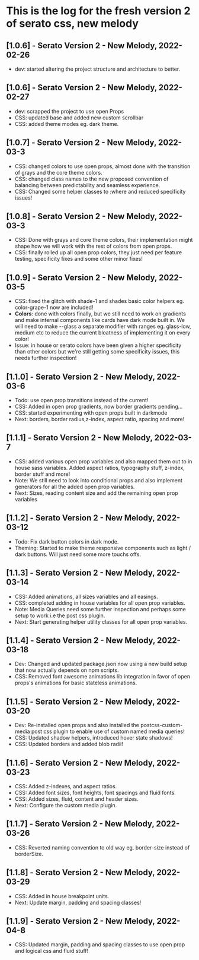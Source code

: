 # This is the log for the fresh version 2 of serato css, new melody

## [1.0.6] - Serato Version 2 - New Melody, 2022-02-26

- dev: started altering the project structure and architecture to better.

## [1.0.6] - Serato Version 2 - New Melody, 2022-02-27

- dev: scrapped the project to use open Props
- CSS: updated base and added new custom scrollbar
- CSS: added theme modes eg. dark theme.

## [1.0.7] - Serato Version 2 - New Melody, 2022-03-3

- CSS: changed colors to use open props, almost done with the transition of grays and the core theme colors.
- CSS: changed class names to the new proposed convention of balancing between predictability and seamless experience.
- CSS: Changed some helper classes to :where and reduced specificity issues!

## [1.0.8] - Serato Version 2 - New Melody, 2022-03-3

- CSS: Done with grays and core theme colors, their implementation might shape how we will work with the rest of colors from open props.
- CSS: finally rolled up all open prop colors, they just need per feature testing, specificity fixes and some other minor fixes!

## [1.0.9] - Serato Version 2 - New Melody, 2022-03-5

- CSS: fixed the glitch with shade-1 and shades basic color helpers eg. color-grape-1 now are included!
- **Colors**: done with colors finally, but we still need to work on gradients and make internal components like cards have dark mode built in. We will need to make --glass a separate modifier with ranges eg. glass-low, medium etc to reduce the current bloatness of implementing it on every color!
- Issue: in house or serato colors have been given a higher specificity than other colors but we're still getting some specificity issues, this needs further inspection!

## [1.1.0] - Serato Version 2 - New Melody, 2022-03-6

- Todo: use open prop transitions instead of the current!
- CSS: Added in open prop gradients, now border gradients pending...
- CSS: started experimenting with open props built in darkmode
- Next: borders, border radius,z-index, aspect ratio, spacing and more!

## [1.1.1] - Serato Version 2 - New Melody, 2022-03-7

- CSS: added various open prop variables and also mapped them out to in house sass variables. Added aspect ratios, typography stuff, z-index, border stuff and more!
- Note: We still need to look into conditional props and also implement generators for all the added open prop variables.
- Next: Sizes, reading content size and add the remaining open prop variables

## [1.1.2] - Serato Version 2 - New Melody, 2022-03-12

- Todo: Fix dark button colors in dark mode.
- Theming: Started to make theme responsive components such as light / dark buttons. Will just need some more touchs offs.

## [1.1.3] - Serato Version 2 - New Melody, 2022-03-14

- CSS: Added animations, all sizes variables and all easings.
- CSS: completed adding in house variables for all open prop variables.
- Note: Media Queries need some further inspection and perhaps some setup to work i.e the post css plugin.
- Next: Start generating helper utility classes for all open prop variables.


## [1.1.4] - Serato Version 2 - New Melody, 2022-03-18

- Dev: Changed and updated package.json now using a new build setup that now actually depends on npm scripts.
- CSS: Removed font awesome animations lib integration in favor of open props's animations for basic stateless animations.

## [1.1.5] - Serato Version 2 - New Melody, 2022-03-20

- Dev: Re-installed open props and also installed the postcss-custom-media post css plugin to enable use of custom named media queries!
- CSS: Updated shadow helpers, introduced hover state shadows!
- CSS: Updated borders and added blob radii!

## [1.1.6] - Serato Version 2 - New Melody, 2022-03-23

- CSS: Added z-indexes, and aspect ratios.
- CSS: Added font sizes, font heights, font spacings and fluid fonts.
- CSS: Added sizes, fluid, content and header sizes.
- Next: Configure the custom media plugin.

## [1.1.7] - Serato Version 2 - New Melody, 2022-03-26

- CSS: Reverted naming convention to old way eg. border-size instead of borderSize.

## [1.1.8] - Serato Version 2 - New Melody, 2022-03-29

- CSS: Added in house breakpoint units.
- Next: Update margin, padding and spacing classes!

## [1.1.9] - Serato Version 2 - New Melody, 2022-04-8

- CSS: Updated margin, padding and spacing classes to use open prop and logical css and fluid stuff!

<!-- Todo: Test post css build commands. -->
<!-- Todo: Add and look into conditional radii. -->
<!-- Todo: Add border hover state styling flexibility. -->
<!-- Todo: Fix dark button colors in dark mode. -->
<!-- Todo: Fix custom scrollbar for firefox, eg. add block padding! -->
